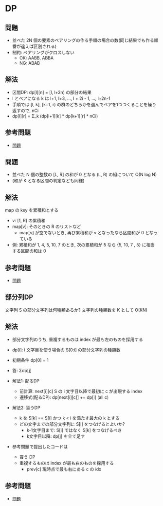 # DP

## 問題

- 並べた 2N 個の要素のペアリングの作る手順の場合の数(同じ結果でも作る順番が違えば区別される)
- 制約: ペアリングがクロスしない
  - OK: AABB, ABBA
  - NG: ABAB

## 解法

- 区間DP: dp[l][n] = [l, l+2n) の部分の結果
- l とペアになる k は l+1, l+3, ..., l + 2i - 1, ..., l+2n-1
- 手順では [l, k], [k+1, r) の群のどちらかを選んでペアを1つつくることを繰り返すので, nCi
- dp[l][r] = Σ_k (dp[l+1][k] * dp[k+1][r] * nCi)

## 参考問題

- [問題](https://atcoder.jp/contests/abc217/tasks/abc217_f)

## 問題

- 並べた N 個の整数の [L, R] の和が 0 となる (L, R) の組について O(N log N)
- (和が K となる区間の判定なども同様)

## 解法

map の key を累積和とする

- v: [1, R] の累積和
- map[v]: そのときの R のリストなど
  - map[v] が空でないとき, 再び累積和が v となったなら区間和が 0 となっている
- 例: 累積和が 1, 4, 5, 10, 7 のとき, 次の累積和が 5 なら {5, 10, 7 , 5} に相当する区間の和は 0

## 参考問題

- [問題](https://atcoder.jp/contests/abc230/tasks/abc230_f)

## 部分列DP

文字列 S の部分文字列は何種類あるか?
文字列の種類数を K として O(KN)

## 解法

- 部分文字列のうち, 重複するものは index が最も左のものを採用する
- dp[i]: i 文字目を使う場合の S[0:i] の部分文字列の種類数
- 初期条件 dp[0] = 1
- 答: Σdp[j]
- 解法1: 配るDP
  - 前計算: next[i][c] S の i 文字目以降で最初に c が出現する index
  - 遷移式(配るDP): dp[next[i][c]] += dp[i] (all c)
- 解法2: 貰うDP
  - k を S[k] == S[i] かつ k < i を満たす最大の k とする
  - どの文字までの部分文字列に S[i] をつなげるとよいか?
    - k-1文字目まで: S[i] ではなく S[k] をつなげるべき
    - k文字目以降: dp[j] を全て足す

- 参考問題で提出したコードは
  - 貰う DP
  - 重複するものは index が最も右のものを採用する
    - prev[c] 現時点で最も右にある c の idx

## 参考問題

- [問題](https://atcoder.jp/contests/abc214/tasks/abc214_f)
